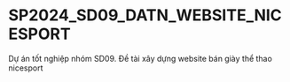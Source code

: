 # SP2024_SD09_DATN_WEBSITE_NICESPORT
Dự án tốt nghiệp nhóm SD09. Đề tài xây dựng website bán giày thể thao nicesport
